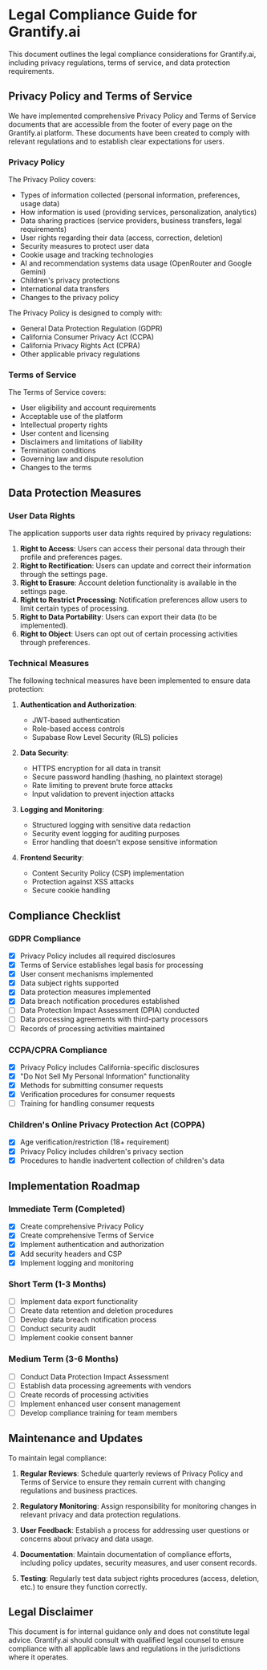 # Legal Compliance Guide for Grantify.ai

This document outlines the legal compliance considerations for Grantify.ai, including privacy regulations, terms of service, and data protection requirements.

## Privacy Policy and Terms of Service

We have implemented comprehensive Privacy Policy and Terms of Service documents that are accessible from the footer of every page on the Grantify.ai platform. These documents have been created to comply with relevant regulations and to establish clear expectations for users.

### Privacy Policy

The Privacy Policy covers:

- Types of information collected (personal information, preferences, usage data)
- How information is used (providing services, personalization, analytics)
- Data sharing practices (service providers, business transfers, legal requirements)
- User rights regarding their data (access, correction, deletion)
- Security measures to protect user data
- Cookie usage and tracking technologies
- AI and recommendation systems data usage (OpenRouter and Google Gemini)
- Children's privacy protections
- International data transfers
- Changes to the privacy policy

The Privacy Policy is designed to comply with:
- General Data Protection Regulation (GDPR)
- California Consumer Privacy Act (CCPA)
- California Privacy Rights Act (CPRA)
- Other applicable privacy regulations

### Terms of Service

The Terms of Service covers:

- User eligibility and account requirements
- Acceptable use of the platform
- Intellectual property rights
- User content and licensing
- Disclaimers and limitations of liability
- Termination conditions
- Governing law and dispute resolution
- Changes to the terms

## Data Protection Measures

### User Data Rights

The application supports user data rights required by privacy regulations:

1. **Right to Access**: Users can access their personal data through their profile and preferences pages.
2. **Right to Rectification**: Users can update and correct their information through the settings page.
3. **Right to Erasure**: Account deletion functionality is available in the settings page.
4. **Right to Restrict Processing**: Notification preferences allow users to limit certain types of processing.
5. **Right to Data Portability**: Users can export their data (to be implemented).
6. **Right to Object**: Users can opt out of certain processing activities through preferences.

### Technical Measures

The following technical measures have been implemented to ensure data protection:

1. **Authentication and Authorization**:
   - JWT-based authentication
   - Role-based access controls
   - Supabase Row Level Security (RLS) policies

2. **Data Security**:
   - HTTPS encryption for all data in transit
   - Secure password handling (hashing, no plaintext storage)
   - Rate limiting to prevent brute force attacks
   - Input validation to prevent injection attacks

3. **Logging and Monitoring**:
   - Structured logging with sensitive data redaction
   - Security event logging for auditing purposes
   - Error handling that doesn't expose sensitive information

4. **Frontend Security**:
   - Content Security Policy (CSP) implementation
   - Protection against XSS attacks
   - Secure cookie handling

## Compliance Checklist

### GDPR Compliance

- [x] Privacy Policy includes all required disclosures
- [x] Terms of Service establishes legal basis for processing
- [x] User consent mechanisms implemented
- [x] Data subject rights supported
- [x] Data protection measures implemented
- [x] Data breach notification procedures established
- [ ] Data Protection Impact Assessment (DPIA) conducted
- [ ] Data processing agreements with third-party processors
- [ ] Records of processing activities maintained

### CCPA/CPRA Compliance

- [x] Privacy Policy includes California-specific disclosures
- [x] "Do Not Sell My Personal Information" functionality
- [x] Methods for submitting consumer requests
- [x] Verification procedures for consumer requests
- [ ] Training for handling consumer requests

### Children's Online Privacy Protection Act (COPPA)

- [x] Age verification/restriction (18+ requirement)
- [x] Privacy Policy includes children's privacy section
- [x] Procedures to handle inadvertent collection of children's data

## Implementation Roadmap

### Immediate Term (Completed)

- [x] Create comprehensive Privacy Policy
- [x] Create comprehensive Terms of Service
- [x] Implement authentication and authorization
- [x] Add security headers and CSP
- [x] Implement logging and monitoring

### Short Term (1-3 Months)

- [ ] Implement data export functionality
- [ ] Create data retention and deletion procedures
- [ ] Develop data breach notification process
- [ ] Conduct security audit
- [ ] Implement cookie consent banner

### Medium Term (3-6 Months)

- [ ] Conduct Data Protection Impact Assessment
- [ ] Establish data processing agreements with vendors
- [ ] Create records of processing activities
- [ ] Implement enhanced user consent management
- [ ] Develop compliance training for team members

## Maintenance and Updates

To maintain legal compliance:

1. **Regular Reviews**: Schedule quarterly reviews of Privacy Policy and Terms of Service to ensure they remain current with changing regulations and business practices.

2. **Regulatory Monitoring**: Assign responsibility for monitoring changes in relevant privacy and data protection regulations.

3. **User Feedback**: Establish a process for addressing user questions or concerns about privacy and data usage.

4. **Documentation**: Maintain documentation of compliance efforts, including policy updates, security measures, and user consent records.

5. **Testing**: Regularly test data subject rights procedures (access, deletion, etc.) to ensure they function correctly.

## Legal Disclaimer

This document is for internal guidance only and does not constitute legal advice. Grantify.ai should consult with qualified legal counsel to ensure compliance with all applicable laws and regulations in the jurisdictions where it operates.